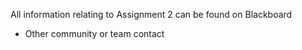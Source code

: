 All information relating to Assignment 2 can be found on Blackboard
* Other community or team contact